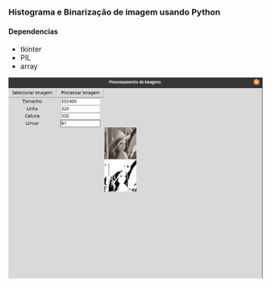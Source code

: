 ### Histograma e Binarização de imagem usando Python

#### Dependencias
* tkinter
* PIL
* array

![Print](https://github.com/renantescaro/python-processamento-digital/blob/master/doc/print.png)
